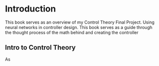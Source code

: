 # Introduction

This book serves as an overview of my Control Theory Final Project. Using neural networks in controller design. This book serves as a guide through the thought process of the math behind and creating the controller 


## Intro to Control Theory 
As



